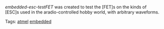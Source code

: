 *embedded-esc-testFET* was created to test the [FET]s on the kinds of [ESC]s used in the aradio-controlled hobby world, with arbitrary waveforms.

Tags:
[atmel](http://ashimagroup.net/os/tag/atmel)
[embedded](http://ashimagroup.net/os/tag/embedded)

